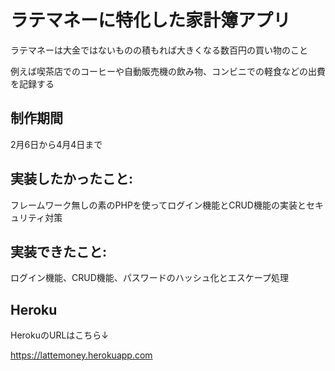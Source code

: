 # ラテマネーに特化した家計簿アプリ

ラテマネーは大金ではないものの積もれば大きくなる数百円の買い物のこと

例えば喫茶店でのコーヒーや自動販売機の飲み物、コンビニでの軽食などの出費を記録する

## 制作期間

2月6日から4月4日まで

## 実装したかったこと:

フレームワーク無しの素のPHPを使ってログイン機能とCRUD機能の実装とセキュリティ対策

## 実装できたこと:

ログイン機能、CRUD機能、パスワードのハッシュ化とエスケープ処理

## Heroku
HerokuのURLはこちら↓

https://lattemoney.herokuapp.com

